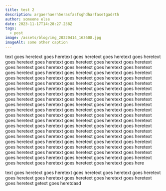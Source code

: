 ```yaml
---
title: test 2
description: argaerhaerh5erasfasfsghdharfasetgadrth
author: someone else
date: 2023-11-17T14:28:27.238Z
tags:
  - post
image: /assets/blog/img_20220414_163608.jpg
imageAlt: some other caption
---
```


text goes heretext goes heretext goes heretext goes heretext goes heretext goes heretext goes heretext goes heretext goes heretext goes heretext goes heretext goes heretext goes heretext goes heretext goes heretext goes heretext goes heretext goes heretext goes heretext goes heretext goes heretext goes heretext goes heretext goes heretext goes heretext goes heretext goes heretext goes heretext goes heretext goes heretext goes heretext goes heretext goes heretext goes heretext goes heretext goes heretext goes heretext goes heretext goes heretext goes heretext goes heretext goes heretext goes heretext goes heretext goes heretext goes heretext goes heretext goes heretext goes heretext goes heretext goes heretext goes heretext goes heretext goes heretext goes heretext goes heretext goes heretext goes heretext goes heretext goes heretext goes heretext goes heretext goes heretext goes heretext goes heretext goes heretext goes heretext goes heretext goes heretext goes heretext goes heretext goes heretext goes heretext goes heretext goes heretext goes heretext goes heretext goes heretext goes heretext goes heretext goes heretext goes heretext goes heretext goes heretext goes heretext goes heretext goes heretext goes heretext goes heretext goes heretext goes heretext goes heretext goes heretext goes heretext goes heretext goes heretext goes heretext goes heretext goes heretext goes heretext goes heretext goes heretext goes heretext goes heretext goes here

text goes heretext goes heretext goes heretext goes heretext goes heretext goes heretext goes heretext goes heretext goes heretext goes heretext goes heretext getext goes heretdasd
